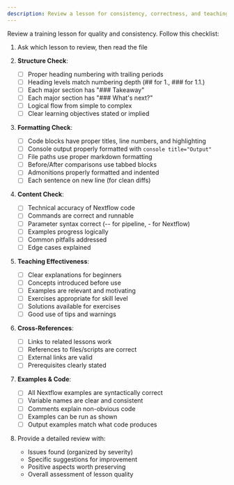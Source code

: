 ```yaml
---
description: Review a lesson for consistency, correctness, and teaching effectiveness
---
```


Review a training lesson for quality and consistency. Follow this checklist:

1. Ask which lesson to review, then read the file

2. **Structure Check**:

   - [ ] Proper heading numbering with trailing periods
   - [ ] Heading levels match numbering depth (## for 1., ### for 1.1.)
   - [ ] Each major section has "### Takeaway"
   - [ ] Each major section has "### What's next?"
   - [ ] Logical flow from simple to complex
   - [ ] Clear learning objectives stated or implied

3. **Formatting Check**:

   - [ ] Code blocks have proper titles, line numbers, and highlighting
   - [ ] Console output properly formatted with `console title="Output"`
   - [ ] File paths use proper markdown formatting
   - [ ] Before/After comparisons use tabbed blocks
   - [ ] Admonitions properly formatted and indented
   - [ ] Each sentence on new line (for clean diffs)

4. **Content Check**:

   - [ ] Technical accuracy of Nextflow code
   - [ ] Commands are correct and runnable
   - [ ] Parameter syntax correct (-- for pipeline, - for Nextflow)
   - [ ] Examples progress logically
   - [ ] Common pitfalls addressed
   - [ ] Edge cases explained

5. **Teaching Effectiveness**:

   - [ ] Clear explanations for beginners
   - [ ] Concepts introduced before use
   - [ ] Examples are relevant and motivating
   - [ ] Exercises appropriate for skill level
   - [ ] Solutions available for exercises
   - [ ] Good use of tips and warnings

6. **Cross-References**:

   - [ ] Links to related lessons work
   - [ ] References to files/scripts are correct
   - [ ] External links are valid
   - [ ] Prerequisites clearly stated

7. **Examples & Code**:

   - [ ] All Nextflow examples are syntactically correct
   - [ ] Variable names are clear and consistent
   - [ ] Comments explain non-obvious code
   - [ ] Examples can be run as shown
   - [ ] Output examples match what code produces

8. Provide a detailed review with:
   - Issues found (organized by severity)
   - Specific suggestions for improvement
   - Positive aspects worth preserving
   - Overall assessment of lesson quality
